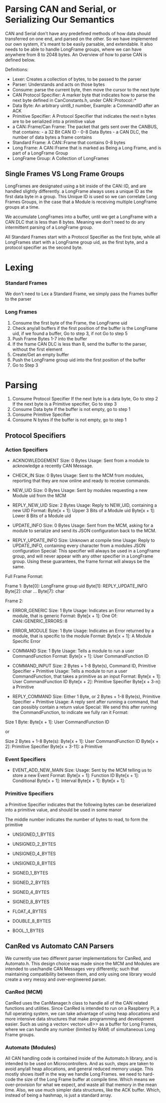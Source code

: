 # Parsing CAN and Serial, or Serializing Our Semantics
CAN and Serial don't have any predefined methods of how data should
transferred on one end, and parsed on the other. So we have implemented
our own system, it's meant to be easily parsable, and extendable. It also
needs to be able to handle LongFrame groups, where we can have anywhere from
8 to 2048 bytes. An Overview of how to parse CAN is defined below.

Definitions:
- Lexer: Creates a collection of bytes, to be passed to the parser
- Parser: Understands and acts on those bytes
- Consume: parse the current byte, then move the cursor to the next byte
- CAN Protocol Specifier: A marker byte that indicates how to parse the next byte
                          defined in CanConstants.h, under CAN::Protocol::*
- Data Byte: An arbitrary uint8_t number, Example: a CommandID after an ACK
- Primitive Specifier: A Protocol Specifier that indicates the next n bytes
                       are to be serialized into a primitive value
- a CAN::Frame/Can Frame: The packet that gets sent over the CANBUS, that contains:
                          - a 32 Bit CAN ID
                          - 0-8 Data Bytes
                          - a CAN DLC, the number of data bytes a frame contains
- Standard Frame: A CAN::Frame that contains 0-8 bytes
- Long Frame: A CAN::Frame that is marked as Being a Long Frame, and is part
              of a LongFrame Group
- LongFrame Group: A Collection of LongFrames 


## Single Frames VS Long Frame Groups
LongFrames are designated using a bit inside of the CAN::ID, and are handled slightly
differently. a LongFrame always uses a unique ID as the first data byte in a group. This
Unique ID is used so we can correlate Long Frames Groups, in the case that a Module is
receiving multiple LongFrame groups at a time.

We accumulate LongFrames into a buffer, until we get a LongFrame with a CAN DLC that is
less than 8 bytes. Meaning we don't need to do any intermittent parsing of a LongFrame group.

All Standard Frames start with a Protocol Specifier as the first byte, while
all LongFrames start with a LongFrame group uid, as the first byte, and a protocol
specifier as the second byte.

# Lexing

### Standard Frames
We don't need to Lex a Standard Frame, we simply pass the Frames buffer to the parser

### Long Frames
1. Consume the first byte of the Frame, the LongFrame uid
2. Check any/all buffers if the first position of the buffer is the LongFrame uid,
if we found a buffer, Go to step 3, if not Go to step 5
3. Push Frame Bytes 1-7 into the buffer
4. If the frame CAN DLC is less than 8, send the buffer to the parser, 
   without the first element
5. Create/Get an empty buffer
6. Push the LongFrame group uid into the first position of the buffer
7. Go to Step 3

# Parsing

1. Consume Protocol Specifier
If the next byte is a data byte, Go to step 2
If the next byte is a Primitive specifier, Go to step 3
2. Consume Data byte
if the buffer is not empty, go to step 1
3. Consume Primitive Specifier
4. Consume N bytes
if the buffer is not empty, go to step 1

## Protocol Specifiers

### Action Specifiers
- ACKNOWLEDGEMENT
Size: 0 Bytes
Usage: Sent from a module to acknowledge a recently CAN Message.

- CHECK_IN
Size: 0 Bytes
Usage: Sent to the MCM from modules, reporting that they are now online and ready
to receive commands.

- NEW_UID 
Size: 0 Bytes
Usage: Sent by modules requesting a new Module uid from the MCM

- REPLY_NEW_UID
Size: 2 Bytes
Usage: Reply to NEW_UID, containing a new UID
Format: 
Byte[x + 1]: Upper 3 Bits of a Module uid
Byte[x + 1]: Lower 8 Bits of a Module uid

- UPDATE_INFO
Size: 0 Bytes
Usage: Sent from the MCM, asking for a module to serialize and send its JSON configuration
back to the MCM.

- REPLY_UPDATE_INFO
Size: Unknown at compile time
Usage: Reply to UPDATE_INFO, containing every character from a modules JSON configuration
Special: This specifier will always be used in a LongFrame group, and will never appear with
any other specifier in a LongFrame group. Using these guarantees, the frame format will
always be the same.

Full Frame Format:

Frame 1:
Byte[0]: LongFrame group uid
Byte[1]: REPLY_UPDATE_INFO
Byte[2]: char
...
Byte[7]: char

Frame 2:


- ERROR_GENERIC
Size: 1 Byte
Usage: Indicates an Error returned by a module, that is generic
Format:
Byte[x + 1]: One Of: CAN::GENERIC_ERRORS::8

- ERROR_MODULE
Size: 1 Byte
Usage: Indicates an Error returned by a module, that is specific to the module
Format:
Byte[x + 1]: A Module Specific Error

- COMMAND
Size: 1 Byte
Usage: Tells a module to run a user CommandFunction
Format:
Byte[x + 1]: User CommandFunction ID

- COMMAND_INPUT
Size: 2 Bytes + 1-8 Byte(s), Command ID, Primitive Specifier + Primitive
Usage: Tells a module to run a user CommandFunction, that takes a primitive as an input
Format:
Byte[x + 1]: User CommandFunction ID
Byte[x + 2]: Primitive Specifier
Byte[x + 3-n]: a Primitive

<!-- TODO: REPLY_COMMAND_INPUT -->
- REPLY_COMMAND
Size: Either 1 Byte, or 2 Bytes + 1-8 Byte(s), Primitive Specifier + Primitive
Usage: A reply sent after running a command, that can possibly contain a return value
Special: We send this after running the CommandFunction, to indicate we fully ran it
Format:

Size 1 Byte:
Byte[x + 1]: User CommandFunction ID

or

Size 2 Bytes + 1-8 Byte(s):
Byte[x + 1]: User CommandFunction ID
Byte[x + 2]: Primitive Specifier
Byte[x + 3-11]: a Primitive

### Event Specifiers
- EVENT_ADD_NEW_MAIN
Size:
Usage: Sent by the MCM telling us to store a new Event 
Format:
Byte[x + 1]: Function ID
Byte[x + 1]: Conditional
Byte[x + 1]: Interval
Byte[x + 1]: 
Byte[x + 1]: 

<!-- EVENT_ADD_NEW_SECONDARY -->
<!-- EVENT_ADD_NEW_IF -->
<!-- EVENT_DELETE_ALL -->
<!-- EVENT_SEND_STORED -->
<!-- REPLY_EVENT_SEND_STORED -->
<!-- EVENT_RUN_NEXT_PART -->


### Primitive Specifiers
a Primitive Specifier indicates that the following bytes
can be deserialized into a primitive value, and should be used in some manor

The middle number indicates the number of bytes to read, to form the primitive

- UNSIGNED_1_BYTES
- UNSIGNED_2_BYTES
- UNSIGNED_4_BYTES
- UNSIGNED_8_BYTES

- SIGNED_1_BYTES
- SIGNED_2_BYTES
- SIGNED_4_BYTES
- SIGNED_8_BYTES

- FLOAT_4_BYTES
- DOUBLE_8_BYTES

- BOOL_1_BYTES

## CanRed vs Automato CAN Parsers
We currently use two different parser implementations for CanRed,
and Automato.h. This design choice was made since the MCM and Modules
are intended to use/handle CAN Messages very differently; such that 
maintaining compatibility between them, and only using one library 
would create a very messy and over-engineered parser.

### CanRed (MCM)
CanRed uses the CanManager.h class to handle all of the CAN related functions
and utilities. Since CanRed is intended to run on a Raspberry Pi, a full 
operating system, we can take advantage of using heap allocations and
more intensive data structures that make programming and development easier.
Such as using a vector< vector< u8>> as a buffer for Long Frames, where we
can handle any number (limited by RAM) of simultaneous Long Frame groups.

### Automato (Modules)
All CAN handling code is contained inside of the Automato.h library, and is
intended to be used on Microcontrollers. And as such, steps are taken to
avoid any/all heap allocations, and general reduced memory usage. This mostly shows
itself in the way we handle Long Frames. we need to hard-code the size of the Long 
Frame buffer at compile time.
Which means we over-provision for what we expect, and waste all that memory
in the mean time. Also, we use much simpler data structures, like the ACK buffer.
Which, instead of being a hashmap, is just a standard array.